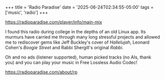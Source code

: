 +++
title = 'Radio Paradise'
date = '2025-06-24T02:34:55-05:00'
tags = ['music', 'radio']
+++

https://radioparadise.com/player/info/main-mix

I found this radio during college in the depths of an old Linux
app. Its murmurs have carried me through many long stressful projects
and allowed me to rediscover gems like Jeff Buckley's cover of
_Hallelujah_, Leonard Cohen's _Boogie Street_ and Rabbi Shergill's
original _Rabbi_.

Oh and no ads (listener supported), human picked tracks (no AIs, thank
you) and you can play your music in Free Lossless Audio Codec!

https://radioparadise.com/about/rp
